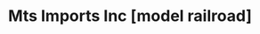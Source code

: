 ---
title: "Mts Imports Inc [model railroad]"
url: /middletown/mts-imports-inc-model-railroad/
shop: sports
---